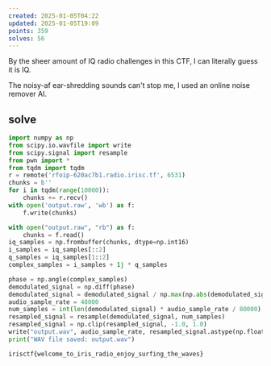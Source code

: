 ```yaml
---
created: 2025-01-05T04:22
updated: 2025-01-05T19:09
points: 359
solves: 56
---
```


By the sheer amount of IQ radio challenges in this CTF, I can literally guess it is IQ.

The noisy-af ear-shredding sounds can't stop me, I used an online noise remover AI.

## solve

```python
import numpy as np
from scipy.io.wavfile import write
from scipy.signal import resample
from pwn import *
from tqdm import tqdm
r = remote('rfoip-620ac7b1.radio.irisc.tf', 6531)
chunks = b''
for i in tqdm(range(10000)):
    chunks += r.recv()
with open('output.raw', 'wb') as f:
    f.write(chunks)

with open("output.raw", "rb") as f:
    chunks = f.read()
iq_samples = np.frombuffer(chunks, dtype=np.int16)
i_samples = iq_samples[::2]
q_samples = iq_samples[1::2]
complex_samples = i_samples + 1j * q_samples

phase = np.angle(complex_samples)
demodulated_signal = np.diff(phase)
demodulated_signal = demodulated_signal / np.max(np.abs(demodulated_signal))
audio_sample_rate = 48000
num_samples = int(len(demodulated_signal) * audio_sample_rate / 80000)
resampled_signal = resample(demodulated_signal, num_samples)
resampled_signal = np.clip(resampled_signal, -1.0, 1.0)
write("output.wav", audio_sample_rate, resampled_signal.astype(np.float32))
print("WAV file saved: output.wav")
```

```flag
irisctf{welcome_to_iris_radio_enjoy_surfing_the_waves}
```
